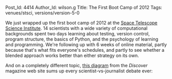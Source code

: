 Post_Id: 4414
Author_Id: wilson.g
Title: The First Boot Camp of 2012
Tags: venues/stsci, versions/version-5-0

<p>We just wrapped up the first boot camp of 2012 at the <a href="http://www.stsci.edu">Space Telescope Science Institute</a>. 14 scientists with a wide variety of computational backgrounds spent two days learning about testing, version control, program structure, the basics of Python, and the psychology of learning and programming. We're following up with 6 weeks of online material, partly because that's what fits everyone's schedules, and partly to see whether a blended approach works better than either strategy on its own.</p>
<p>And on a completely different topic, <a href="http://blogs.discovermagazine.com/notrocketscience/2012/01/17/every-scientist-versus-journalist-debate-ever-in-one-diagram/">this diagram</a> from the <em>Discover</em> magazine web site sums up every scientist-vs-journalist debate ever:</p>
<p><img src="http://blogs.discovermagazine.com/notrocketscience/files/2012/01/Scientists-and-journalists.jpg" alt="" /></p>

